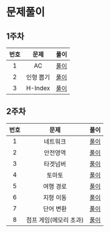 # 문제풀이

## 1주차
| 번호                            | 문제                                 | 풀이                                  | 
|:------------------------------:|:---------------------------------:|:---------------------------------:|
|1   |AC |[풀이](Stack_Queue/AC/AC/main.cpp) |
|2   |인형 뽑기 |[풀이](Stack_Queue/DrawingDoll/DrawingDoll/main.cpp) |
|3   |H-Index |[풀이](Stack_Queue/HIndex/HIndex/main.cpp) |

## 2주차
| 번호                            | 문제                                 | 풀이                                  | 
|:------------------------------:|:---------------------------------:|:---------------------------------:|
|1   |네트워크 |[풀이](BFS_DFS/Network/Network/main.cpp) |
|2   |안전영역 |[풀이](BFS_DFS/SafeArea/SafeArea/main.cpp) |
|3   |타겟넘버 |[풀이](BFS_DFS/TargetNumb/TargetNumb/main.cpp) |
|4   |토마토 |[풀이](BFS_DFS/Tomato/Tomato/main.cpp) |
|5   |여행 경로 |[풀이](BFS_DFS/TravelRoute/TravelRoute/main.cpp) |
|6   |지형 이동 |[풀이](BFS_DFS/moveTerrain/moveTerrain/main.cpp) |  
|7   |단어 변환 |[풀이](BFS_DFS/TransferWord/TransferWord/main.cpp) |  
|8   |점프 게임(메모리 초과) |[풀이](BFS_DFS/jumpGame/jumpGame/main.cpp) |  




